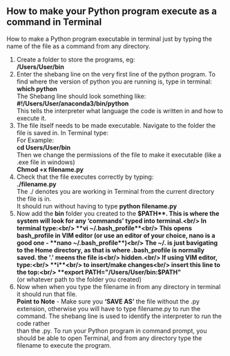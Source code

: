 ## How to make your Python program execute as a command in Terminal
How to make a Python program executable in terminal just by typing the name of the file as a command from any directory.<br/>
1. Create a folder to store the programs, eg:<br/>
**/Users/User/bin**<br/>
2. Enter the shebang line on the very first line of the python program.
To find where the version of python you are running is, type in terminal:<br/>
**which python**<br/>
The Shebang line should look something like:<br/>
**#!/Users/User/anaconda3/bin/python**<br/>
This tells the interpreter what language the code is written in and how to execute it.
3. The file itself needs to be made executable. Navigate to the folder the file is saved in. In Terminal type:<br/>
For Example:<br/>
**cd Users/User/bin**<br/>
Then we change the permissions of the file to make it executable (like a .exe file in windows)<br/>
**Chmod +x filename.py**<br/>
4. Check that the file executes correctly by typing:<br/>
**./filename.py**<br/>
The ./ denotes you are working in Terminal from the current directory the file is in.<br/>
It should run without having to type **python filename.py**<br/>
4. Now add the **bin** folder you created to the **$PATH**. This is where the system will look for any ‘commands’ typed into terminal.<br/>
In terminal type:<br/>
**vi ~/.bash_profile**<br/>
This opens bash_profile in VIM editor (or use an editor of your choice, nano is a good one - **nano ~/.bash_profile**)<br/>
The ~/. is just bavigating to the Home directory, as that is where .bash_profile is normally saved. the '.' meens the file is<br/> hidden.<br/>
If using VIM editor, type:<br/>
**i**<br/>
to insert/make changes<br/>
insert this line to the top:<br/>
**export PATH="/Users/User/bin:$PATH"**<br/>
(or whatever path to the folder you created)<br/>
5. Now when when you type the filename in from any directory in terminal it should run that file.<br/>
**Point to Note** - Make sure you **‘SAVE AS’** the file without the .py extension, otherwise you will have to type filename.py to run the command. The shebang line is used to identify the interpreter to run the code rather <br/>than the .py.
To run your Python program in command prompt, you should be able to open Terminal, and from any directory type the filename to execute the program.
